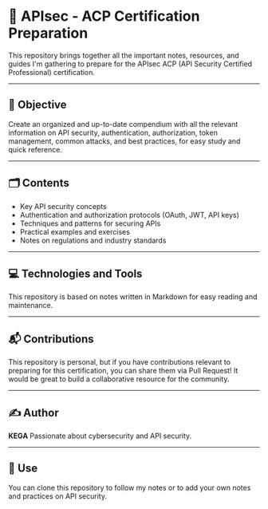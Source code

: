 # 🔐 APIsec - ACP Certification Preparation

This repository brings together all the important notes, resources, and guides I'm gathering to prepare for the APIsec ACP (API Security Certified Professional) certification.

---

## 🎯 Objective

Create an organized and up-to-date compendium with all the relevant information on API security, authentication, authorization, token management, common attacks, and best practices, for easy study and quick reference.

---

## 🗂️ Contents

- Key API security concepts
- Authentication and authorization protocols (OAuth, JWT, API keys)
- Techniques and patterns for securing APIs
- Practical examples and exercises
- Notes on regulations and industry standards

---

## 💻 Technologies and Tools

This repository is based on notes written in Markdown for easy reading and maintenance.

---

## 📬 Contributions

This repository is personal, but if you have contributions relevant to preparing for this certification, you can share them via Pull Request!
It would be great to build a collaborative resource for the community.

---

## ✍️ Author

**KEGA**
Passionate about cybersecurity and API security.

---

## 📌 Use

You can clone this repository to follow my notes or to add your own notes and practices on API security.
